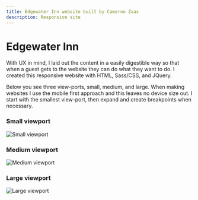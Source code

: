 ```yaml
---
title: Edgewater Inn website built by Cameron Zaas
description: Responsive site
---
```


# Edgewater Inn

With UX in mind, I laid out the content in a easily digestible way so that when a guest gets to the website they can do what they want to do. I created this responsive website with HTML, Sass/CSS, and JQuery.

Below you see three view-ports, small, medium, and large. When making websites I use the mobile first approach and this leaves no device size out. I start with the smallest view-port, then expand and create breakpoints when necessary.

### Small viewport

![Small viewport](http://192.168.0.101:1111/images/edgewater-sm.jpg)

### Medium viewport

![Medium viewport](http://192.168.0.101:1111/images/edgewater-md.jpg)

### Large viewport

![Large viewport](http://192.168.0.101:1111/images/edgewater-lg.jpg)